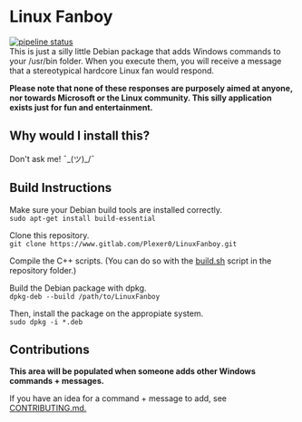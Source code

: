 # Linux Fanboy
[![pipeline status](https://gitlab.com/Plexer0/LinuxFanboy/badges/master/pipeline.svg)](https://gitlab.com/Plexer0/LinuxFanboy/-/commits/master)  
This is just a silly little Debian package that adds Windows commands to your /usr/bin folder.
When you execute them, you will receive a message that a stereotypical hardcore Linux fan would respond. 

**Please note that none of these responses are purposely aimed at anyone, nor towards Microsoft or the Linux community. This silly application exists just for fun and entertainment.**

## Why would I install this?
Don't ask me! ¯\_(ツ)_/¯

## Build Instructions
Make sure your Debian build tools are installed correctly.<br>
```sudo apt-get install build-essential```

Clone this repository.<br>
```git clone https://www.gitlab.com/Plexer0/LinuxFanboy.git```

Compile the C++ scripts. (You can do so with the [build.sh](build.sh) script in the repository folder.)

Build the Debian package with dpkg.<br>
```dpkg-deb --build /path/to/LinuxFanboy```

Then, install the package on the appropiate system.<br>
```sudo dpkg -i *.deb```

## Contributions
**This area will be populated when someone adds other Windows commands + messages.** <br>

If you have an idea for a command + message to add, see [CONTRIBUTING.md.](CONTRIBUTING.md)
